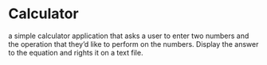 # Calculator
a simple calculator application that asks a user to enter two numbers and the operation that they’d like to perform on the numbers. Display the answer to the equation and rights it on a text file.
